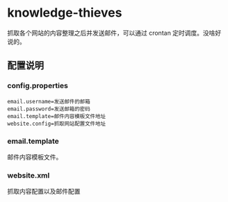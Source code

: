 # knowledge-thieves

抓取各个网站的内容整理之后并发送邮件，可以通过 crontan 定时调度。没啥好说的。

## 配置说明

### config.properties

```properties
email.username=发送邮件的邮箱
email.password=发送邮箱的密码
email.template=邮件内容模板文件地址
website.config=抓取网站配置文件地址
```

### email.template
邮件内容模板文件。

### website.xml
抓取内容配置以及邮件配置